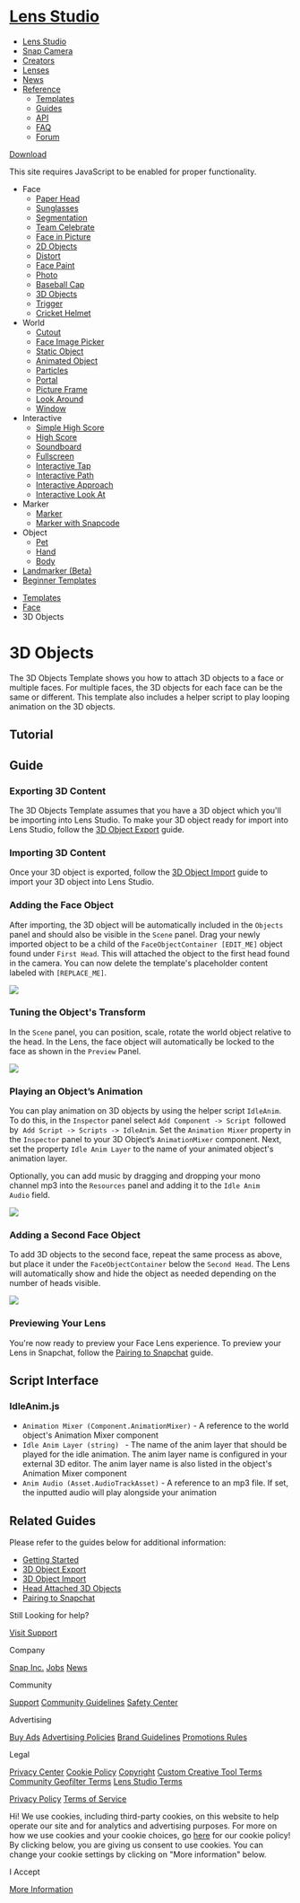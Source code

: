 # [Lens Studio](/)

  - [Lens Studio](/)
  - [Snap Camera](/snap-camera)
  - [Creators](/creators)
  - [Lenses](/lenses)
  - [News](/news)
  - [Reference](#)
      - [Templates](/templates)
      - [Guides](/guides)
      - [API](/api)
      - [FAQ](/support)
      - [Forum](https://support.lensstudio.com/hc/en-us/community/topics)

[Download](/download)

[](#) [](#)

This site requires JavaScript to be enabled for proper functionality.

  - Face
      - [Paper Head](/templates/face/paper-head)
      - [Sunglasses](/templates/face/sunglasses)
      - [Segmentation](/templates/face/segmentation)
      - [Team Celebrate](/templates/face/team-celebrate)
      - [Face in Picture](/templates/face/face-in-picture)
      - [2D Objects](/templates/face/2d-objects)
      - [Distort](/templates/face/distort)
      - [Face Paint](/templates/face/face-paint)
      - [Photo](/templates/face/photo)
      - [Baseball Cap](/templates/face/baseball-cap)
      - [3D Objects](/templates/face/3d-objects)
      - [Trigger](/templates/face/trigger)
      - [Cricket Helmet](/templates/face/cricket-helmet)
  - World
      - [Cutout](/templates/world/cutout)
      - [Face Image Picker](/templates/world/face-image-picker)
      - [Static Object](/templates/world/static-object)
      - [Animated Object](/templates/world/animated-object)
      - [Particles](/templates/world/particles)
      - [Portal](/templates/world/portal)
      - [Picture Frame](/templates/world/picture-frame)
      - [Look Around](/templates/world/look-around)
      - [Window](/templates/world/window)
  - Interactive
      - [Simple High Score](/templates/interactive/simple-high-score)
      - [High Score](/templates/interactive/high-score)
      - [Soundboard](/templates/interactive/soundboard)
      - [Fullscreen](/templates/interactive/fullscreen)
      - [Interactive Tap](/templates/interactive/interactive-tap)
      - [Interactive Path](/templates/interactive/interactive-path)
      - [Interactive
        Approach](/templates/interactive/interactive-approach)
      - [Interactive Look
        At](/templates/interactive/interactive-look-at)
  - Marker
      - [Marker](/templates/marker/marker)
      - [Marker with Snapcode](/templates/marker/marker-with-snapcode)
  - Object
      - [Pet](/templates/object/pet)
      - [Hand](/templates/object/hand)
      - [Body](/templates/object/body)
  - [Landmarker (Beta)](/templates/landmarker)
  - [Beginner Templates](/templates/beginner-templates)

<!-- end list -->

  - [Templates](/templates)
  - [Face](/templates/face)
  - 3D Objects

# 3D Objects

The 3D Objects Template shows you how to attach 3D objects to a face or
multiple faces. For multiple faces, the 3D objects for each face can be
the same or different. This template also includes a helper script to
play looping animation on the 3D objects.

## Tutorial

## Guide

### Exporting 3D Content

The 3D Objects Template assumes that you have a 3D object which you'll
be importing into Lens Studio. To make your 3D object ready for import
into Lens Studio, follow the [3D Object
Export](https://lensstudio.snapchat.com/guides/3d/3d-object-export)
guide.

### Importing 3D Content

Once your 3D object is exported, follow the [3D Object
Import](https://lensstudio.snapchat.com/guides/3d/3d-object-import)
guide to import your 3D object into Lens Studio.

### Adding the Face Object

After importing, the 3D object will be automatically included in the
`Objects` panel and should also be visible in the `Scene` panel. Drag
your newly imported object to be a child of the `FaceObjectContainer
[EDIT_ME]` object found under `First Head`. This will attached the
object to the first head found in the camera. You can now delete the
template's placeholder content labeled with `[REPLACE_ME]`.

![](https://storage.googleapis.com/snapchat-lens-assets/f1a09194-f02d-43ed-92b8-62e843179ff0/lensStudio/Templates/img_new/3d_objects_template_add_face_object.gif)

### Tuning the Object's Transform

In the `Scene` panel, you can position, scale, rotate the world object
relative to the head. In the Lens, the face object will automatically be
locked to the face as shown in the `Preview` Panel.

![](https://storage.googleapis.com/snapchat-lens-assets/f1a09194-f02d-43ed-92b8-62e843179ff0/lensStudio/Templates/img_new/3d_objects_template_tune_object_transform.gif)

### Playing an Object’s Animation

You can play animation on 3D objects by using the helper script
`IdleAnim`. To do this, in the `Inspector` panel select ` Add Component
-> Script  `followed by  `Add Script -> Scripts -> IdleAnim`. Set
the `Animation Mixer` property in the `Inspector` panel to your 3D
Object’s `AnimationMixer` component. Next, set the property `Idle Anim
Layer` to the name of your animated object's animation layer. 

Optionally, you can add music by dragging and dropping your mono channel
mp3 into the `Resources` panel and adding it to the `Idle Anim
Audio` field.<span class="underline"></span>

![](https://storage.googleapis.com/snapchat-lens-assets/f1a09194-f02d-43ed-92b8-62e843179ff0/lensStudio/Templates/img_new/3d_objects_template_idle_animation.gif)

### Adding a Second Face Object

To add 3D objects to the second face, repeat the same process as above,
but place it under the `FaceObjectContainer` below the `Second Head`.
The Lens will automatically show and hide the object as needed depending
on the number of heads visible.

![](https://storage.googleapis.com/snapchat-lens-assets/f1a09194-f02d-43ed-92b8-62e843179ff0/lensStudio/Templates/img_new/3d_objects_template_second_head.gif)

### Previewing Your Lens

You're now ready to preview your Face Lens experience. To preview your
Lens in Snapchat, follow the [Pairing to
Snapchat](https://lensstudio.snapchat.com/guides/general/pairing-to-snapchat)
guide.

## Script Interface

### IdleAnim.js

  - `Animation Mixer (Component.AnimationMixer)` - A reference to the
    world object's Animation Mixer component
  - ` Idle Anim Layer (string)  ` - The name of the anim layer that
    should be played for the idle animation. The anim layer name is
    configured in your external 3D editor. The anim layer name is also
    listed in the object's Animation Mixer component
  - `Anim Audio (Asset.AudioTrackAsset)` - A reference to an mp3 file.
    If set, the inputted audio will play alongside your animation

## Related Guides

Please refer to the guides below for additional information:

  - [Getting
    Started](https://lensstudio.snapchat.com/guides/getting-started)
  - [3D Object
    Export](https://lensstudio.snapchat.com/guides/3d/3d-object-export)
  - [3D Object
    Import](https://lensstudio.snapchat.com/guides/3d/3d-object-import)
  - [Head Attached 3D
    Objects](/guides/face/face-effects/head-attached-3d-objects)
  - [Pairing to
    Snapchat](https://lensstudio.snapchat.com/guides/general/pairing-to-snapchat)

Still Looking for help?

[Visit Support](/support)

Company

[Snap Inc.](https://www.snap.com/) [Jobs](https://www.snap.com/jobs/)
[News](https://www.snap.com/news/)

Community

[Support](https://support.snapchat.com/) [Community
Guidelines](https://support.snapchat.com/a/guidelines) [Safety
Center](https://www.snapchat.com/safety)

Advertising

[Buy Ads](https://www.snapchat.com/ads) [Advertising
Policies](https://www.snap.com/ad-policies/) [Brand
Guidelines](https://www.snap.com/brand-guidelines/) [Promotions
Rules](https://support.snapchat.com/a/promotions-rules)

Legal

[Privacy Center](https://www.snap.com/privacy/privacy-center/) [Cookie
Policy](https://www.snap.com/cookie-policy/)
[Copyright](https://support.snapchat.com/co/report-copyright) [Custom
Creative Tool
Terms](https://www.snap.com/en-US/terms/custom-creative-tools/)
[Community Geofilter Terms](https://www.snapchat.com/create/terms.html)
[Lens Studio Terms](https://www.snap.com/terms/lens-studio-terms/)

[Privacy Policy](https://www.snap.com/privacy/privacy-policy/) [Terms of
Service](https://www.snap.com/terms/)

Hi\! We use cookies, including third-party cookies, on this website to
help operate our site and for analytics and advertising purposes. For
more on how we use cookies and your cookie choices, go
[here](https://snap.com/cookie-policy/) for our cookie policy\! By
clicking below, you are giving us consent to use cookies. You can change
your cookie settings by clicking on "More information" below.

I Accept

[More Information](https://www.snapchat.com/cookie-settings)
